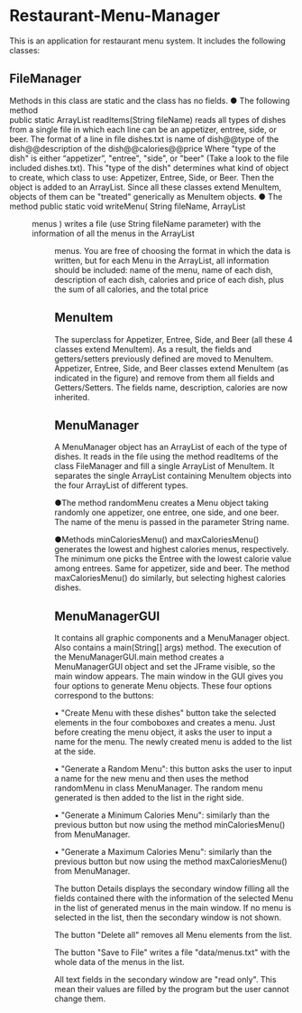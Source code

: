 # Restaurant-Menu-Manager
This is an application for restaurant menu system. It includes the following classes:
## FileManager 
Methods in this class are static and the class has no fields. 
●	The following method  
	public static ArrayList<MenuItem> readItems(String fileName)
reads all types of dishes from a single file in which each line can be an appetizer, entree, side, or beer. The format of a line in file dishes.txt is
	name of dish@@type of the dish@@description of the dish@@calories@@price
Where "type of the dish" is either “appetizer”, "entree", "side", or "beer" (Take a look to the file included dishes.txt). This "type of the dish" determines what kind of object to create, which class to use: Appetizer, Entree, Side, or Beer. Then the object is added to an ArrayList<MenuItem>. Since all these classes extend MenuItem, objects of them can be "treated" generically as MenuItem objects. 
●	The method 
public static void writeMenu( String fileName, ArrayList<Menu> menus )
writes a file (use String fileName parameter) with the information of all the menus in the ArrayList<Menu> menus. You are free of choosing the format in which the data is written, but for each Menu in the ArrayList, all information should be included: name of the menu, name of each dish, description of each dish, calories and price of each dish, plus the sum of all calories, and the total price
## MenuItem
The superclass for Appetizer, Entree, Side, and Beer (all these 4 classes extend MenuItem). As a result, the fields and getters/setters previously defined are moved to MenuItem. Appetizer, Entree, Side, and Beer classes extend MenuItem (as indicated in the figure) and remove from them all fields and Getters/Setters. The fields name, description, calories are now inherited.
## MenuManager
A MenuManager object has an ArrayList of each of the type of dishes. It reads in the file using the method readItems of the class FileManager and fill a single ArrayList of MenuItem. It separates the single ArrayList containing MenuItem objects into the four ArrayList of different types.
	
●The method randomMenu creates a Menu object taking randomly one appetizer, one entree, one side, and one beer. The name of the menu is passed in the parameter String name.

●Methods minCaloriesMenu() and maxCaloriesMenu() generates the lowest and highest calories menus, respectively. The minimum one picks the Entree with the lowest calorie value among entrees. Same for appetizer, side and beer. The method maxCaloriesMenu() do similarly, but selecting highest calories dishes. 

## MenuManagerGUI
It contains all graphic components and a MenuManager object. Also contains a main(String[] args) method. The execution of the MenuManagerGUI.main method creates a MenuManagerGUI object and set the JFrame visible, so the main window appears. The main window in the GUI gives you four options to generate Menu objects. These four options correspond to the buttons:

▪	"Create Menu with these dishes" button take the selected elements in the four comboboxes and creates a menu. Just before creating the menu object, it asks the user to input a name for the menu. The newly created menu is added to the list at the side.

▪	"Generate a Random Menu": this button asks the user to input a name for the new menu and then uses the method randomMenu in class MenuManager. The random menu generated is then added to the list in the right side.

▪	"Generate a Minimum Calories Menu": similarly than the previous button but now using the method minCaloriesMenu() from MenuManager.

▪	"Generate a Maximum Calories Menu": similarly than the previous button but now using the method maxCaloriesMenu() from MenuManager.

The button Details displays the secondary window filling all the fields contained there with the information of the selected Menu in the list of generated menus in the main window. If no menu is selected in the list, then the secondary window is not shown.

The button "Delete all" removes all Menu elements from the list.

The button "Save to File" writes a file "data/menus.txt" with the whole data of the menus in the list.

All text fields in the secondary window are "read only". This mean their values are filled by the program but the user cannot change them.










